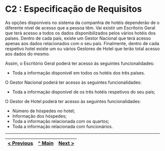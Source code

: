 # C2 : Especificação de Requisitos

As opções disponíveis no sistema da companhia de hotéis dependerão de o diferente nível de acesso que a pessoa têm. Vai existir um Escrítorio Geral que terá acesso a todos os dados disponibilizados pelos vários hotéis dos países. Dentro de cada país, existe um Gestor Nacional que terá acesso apenas aos dados relacionados com o seu país. Finalmente, dentro de cada respetivo hotel existe um ou vários Gestores de Hotel que terão total acesso aos dados do mesmo.

Assim, o Escritório Geral poderá ter acesso às seguintes funcionalidades:

- Toda a informação disponivél em todos os hotéis dos três países.

O Gestor Nacional poderá ter acesso às seguintes funcionalidades:

- Toda a informação disponível de os três hotéis respetivos do seu país;

O Gestor de Hotel poderá ter acesso às seguintes funcionalidades:

- Número de hóspedes no hotel;
- Informação dos hóspedes;
- Toda a informação relacionada com os quartos;
- Toda a informação relacionada com funcionários.

---
[< Previous](rei01.md) | [^ Main](https://github.com/exemploTrabalho/reportSIBD/) | [Next >](rei03.md)
:--- | :---: | ---: 
